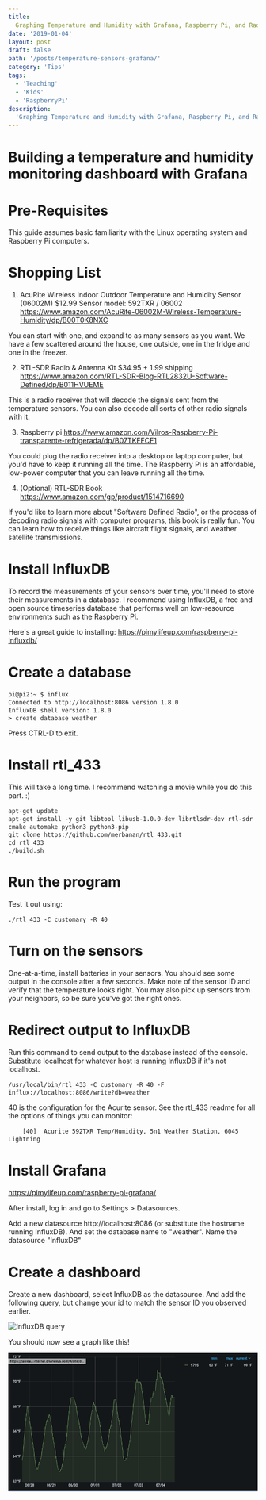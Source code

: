 ```yaml
---
title:
  Graphing Temperature and Humidity with Grafana, Raspberry Pi, and Radio Waves
date: '2019-01-04'
layout: post
draft: false
path: '/posts/temperature-sensors-grafana/'
category: 'Tips'
tags:
  - 'Teaching'
  - 'Kids'
  - 'RaspberryPi'
description:
  'Graphing Temperature and Humidity with Grafana, Raspberry Pi, and Radio Waves!'
---
```


# Building a temperature and humidity monitoring dashboard with Grafana

# Pre-Requisites

This guide assumes basic familiarity with the Linux operating system and Raspberry Pi computers.

# Shopping List

1. AcuRite Wireless Indoor Outdoor Temperature and Humidity Sensor (06002M) $12.99
   Sensor model: 592TXR / 06002
   https://www.amazon.com/AcuRite-06002M-Wireless-Temperature-Humidity/dp/B00T0K8NXC

You can start with one, and expand to as many sensors as you want. We have a few scattered around the house, one outside, one in the fridge and one in the freezer.

2. RTL-SDR Radio & Antenna Kit $34.95 + 1.99 shipping
   https://www.amazon.com/RTL-SDR-Blog-RTL2832U-Software-Defined/dp/B011HVUEME

This is a radio receiver that will decode the signals sent from the temperature sensors. You can also decode all sorts of other radio signals with it.

3. Raspberry pi
   https://www.amazon.com/Vilros-Raspberry-Pi-transparente-refrigerada/dp/B07TKFFCF1

You could plug the radio receiver into a desktop or laptop computer, but you'd have to keep it running all the time. The Raspberry Pi is an affordable, low-power computer that you can leave running all the time.

4. (Optional) RTL-SDR Book
   https://www.amazon.com/gp/product/1514716690

If you'd like to learn more about "Software Defined Radio", or the process of decoding radio signals with computer programs, this book is really fun. You can learn how to receive things like aircraft flight signals, and weather satellite transmissions.

# Install InfluxDB

To record the measurements of your sensors over time, you'll need to store their measurements in a database. I recommend using InfluxDB, a free and open source timeseries database that performs well on low-resource environments such as the Raspberry Pi.

Here's a great guide to installing:
https://pimylifeup.com/raspberry-pi-influxdb/

# Create a database

```
pi@pi2:~ $ influx
Connected to http://localhost:8086 version 1.8.0
InfluxDB shell version: 1.8.0
> create database weather
```

Press CTRL-D to exit.

# Install rtl_433

This will take a long time.  I recommend watching a movie while you do this part. :) 

```
apt-get update
apt-get install -y git libtool libusb-1.0.0-dev librtlsdr-dev rtl-sdr cmake automake python3 python3-pip
git clone https://github.com/merbanan/rtl_433.git
cd rtl_433
./build.sh
```

# Run the program

Test it out using:

```
./rtl_433 -C customary -R 40
```

# Turn on the sensors

One-at-a-time, install batteries in your sensors.  You should see some output in the console after a few seconds.  Make note of the sensor ID and verify that the temperature looks right.  You may also pick up sensors from your neighbors, so be sure you've got the right ones.

# Redirect output to InfluxDB

Run this command to send output to the database instead of the console.  Substitute localhost for whatever host is running InfluxDB if it's not localhost.

```
/usr/local/bin/rtl_433 -C customary -R 40 -F influx://localhost:8086/write?db=weather
```

40 is the configuration for the Acurite sensor.  See the rtl_433 readme for all the options of things you can monitor:

```
    [40]  Acurite 592TXR Temp/Humidity, 5n1 Weather Station, 6045 Lightning
```

# Install Grafana

https://pimylifeup.com/raspberry-pi-grafana/

After install, log in and go to Settings > Datasources.

Add a new datasource http://localhost:8086 (or substitute the hostname running InfluxDB).  And set the database name to "weather".  Name the datasource "InfluxDB"

# Create a dashboard

Create a new dashboard, select InfluxDB as the datasource.  And add the following query, but change your id to match the sensor ID you observed earlier.

![InfluxDB query](./setup.png)

You should now see a graph like this!

![Temperature graph](./graph.png)
